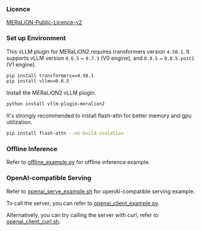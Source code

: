 ### Licence

[MERaLiON-Public-Licence-v2](https://huggingface.co/MERaLiON/MERaLiON-2-10B/blob/main/MERaLiON-Public-Licence-v2.pdf)

### Set up Environment

This vLLM plugin for MERaLiON2 requires transformers version `4.50.1`. It supports vLLM version `0.6.5` ~ `0.7.3` (V0 engine), and `0.8.5` ~ `0.8.5.post1` (V1 engine). 

```bash
pip install transformers==4.50.1
pip install vllm==0.6.5
```

Install the MERaLiON2 vLLM plugin.

```bash
python install vllm-plugin-meralion2
```

It's strongly recommended to install flash-attn for better memory and gpu utilization. 

```bash
pip install flash-attn --no-build-isolation
```

### Offline Inference

Refer to [offline_example.py](https://huggingface.co/MERaLiON/MERaLiON-2-10B/blob/main/vllm_plugin_meralion2/offline_example.py) for offline inference example.

### OpenAI-compatible Serving

Refer to [openai_serve_example.sh](https://huggingface.co/MERaLiON/MERaLiON-2-10B/blob/main/vllm_plugin_meralion2/openai_serve_example.sh) for openAI-compatible serving example.

To call the server, you can refer to [openai_client_example.py](https://huggingface.co/MERaLiON/MERaLiON-2-10B/blob/main/vllm_plugin_meralion2/openai_client_example.py).

Alternatively, you can try calling the server with curl, refer to [openai_client_curl.sh](https://huggingface.co/MERaLiON/MERaLiON-2-10B/blob/main/vllm_plugin_meralion2/openai_client_curl.sh).
